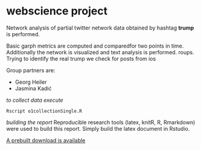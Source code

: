 # webscience project

  Network analysis of partial twitter network data obtained by hashtag **trump** is performed. 
  
  Basic garph metrics are computed and comparedfor two points in time. Additionally the network is visualized and text analysis is performed.
  roups. Trying to identify the real trump we check for posts from ios 

Group partners are:
  - Georg Heiler
  - Jasmina Kadić

*to collect data execute*
```
Rscript o1collectionSingle.R
```

*building the report*
Reproducible research tools (latex, knitR, R, Rmarkdown) were used to build this report. Simply build the latex document in Rstudio.

[A prebuilt download is available](https://github.com/geoHeil/TUViennaWebScienceProject/releases/download/1.0-reportComplete/report.pdf)
